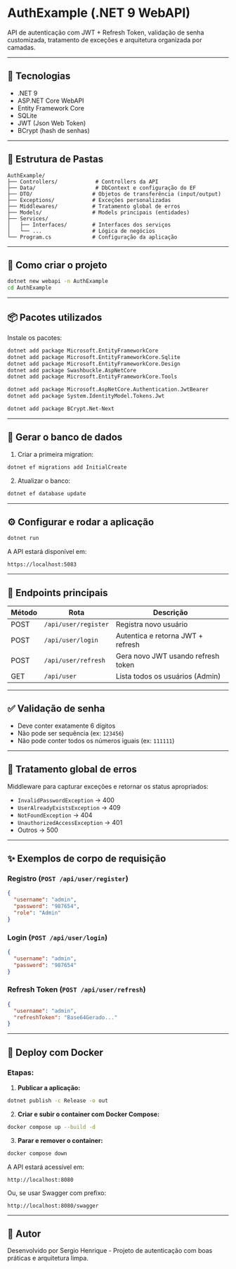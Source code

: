 # AuthExample (.NET 9 WebAPI)

API de autenticação com JWT + Refresh Token, validação de senha customizada, tratamento de exceções e arquitetura organizada por camadas.

---

## 🚀 Tecnologias

- .NET 9
- ASP.NET Core WebAPI
- Entity Framework Core
- SQLite
- JWT (Json Web Token)
- BCrypt (hash de senhas)

---

## 📁 Estrutura de Pastas

```
AuthExample/
├── Controllers/            # Controllers da API
├── Data/                   # DbContext e configuração do EF
├── DTO/                   # Objetos de transferência (input/output)
├── Exceptions/            # Exceções personalizadas
├── Middlewares/           # Tratamento global de erros
├── Models/                # Models principais (entidades)
├── Services/
│   ├── Interfaces/        # Interfaces dos serviços
│   └── ...                # Lógica de negócios
└── Program.cs             # Configuração da aplicação
```

---

## 🧱 Como criar o projeto

```bash
dotnet new webapi -n AuthExample
cd AuthExample
```

---

## 📦 Pacotes utilizados

Instale os pacotes:

```bash
dotnet add package Microsoft.EntityFrameworkCore
dotnet add package Microsoft.EntityFrameworkCore.Sqlite
dotnet add package Microsoft.EntityFrameworkCore.Design
dotnet add package Swashbuckle.AspNetCore
dotnet add package Microsoft.EntityFrameworkCore.Tools

dotnet add package Microsoft.AspNetCore.Authentication.JwtBearer
dotnet add package System.IdentityModel.Tokens.Jwt

dotnet add package BCrypt.Net-Next
```

---

## 🧰 Gerar o banco de dados

1. Criar a primeira migration:

```bash
dotnet ef migrations add InitialCreate
```

2. Atualizar o banco:

```bash
dotnet ef database update
```

---

## ⚙️ Configurar e rodar a aplicação

```bash
dotnet run
```

A API estará disponível em:

```
https://localhost:5083
```

---

## 🔐 Endpoints principais

| Método | Rota                     | Descrição                          |
|--------|--------------------------|------------------------------------|
| POST   | `/api/user/register`     | Registra novo usuário              |
| POST   | `/api/user/login`        | Autentica e retorna JWT + refresh  |
| POST   | `/api/user/refresh`      | Gera novo JWT usando refresh token |
| GET    | `/api/user`              | Lista todos os usuários (Admin)    |

---

## ✅ Validação de senha

- Deve conter exatamente 6 dígitos
- Não pode ser sequência (ex: `123456`)
- Não pode conter todos os números iguais (ex: `111111`)

---

## 🧱 Tratamento global de erros

Middleware para capturar exceções e retornar os status apropriados:

- `InvalidPasswordException` → 400
- `UserAlreadyExistsException` → 409
- `NotFoundException` → 404
- `UnauthorizedAccessException` → 401
- Outros → 500

---

## ✨ Exemplos de corpo de requisição

### Registro (`POST /api/user/register`)

```json
{
  "username": "admin",
  "password": "987654",
  "role": "Admin"
}
```

### Login (`POST /api/user/login`)

```json
{
  "username": "admin",
  "password": "987654"
}
```

### Refresh Token (`POST /api/user/refresh`)

```json
{
  "username": "admin",
  "refreshToken": "Base64Gerado..."
}
```
---

## 🚀 Deploy com Docker

### Etapas:

1. **Publicar a aplicação:**

```bash
dotnet publish -c Release -o out
```

2. **Criar e subir o container com Docker Compose:**

```bash
docker compose up --build -d
```

3. **Parar e remover o container:**

```bash
docker compose down
```

A API estará acessível em:

```
http://localhost:8080
```

Ou, se usar Swagger com prefixo:

```
http://localhost:8080/swagger
```
---

## 👤 Autor

Desenvolvido por Sergio Henrique - Projeto de autenticação com boas práticas e arquitetura limpa.